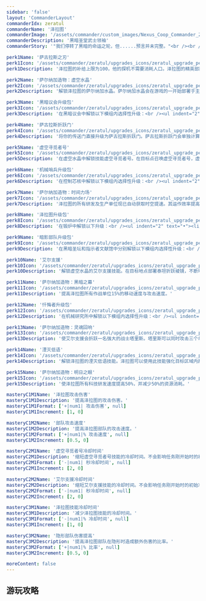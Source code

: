 ```yaml
---
sidebar: 'false'
layout: 'CommanderLayout'
commanderIdx: zeratul
commanderName: '泽拉图'
commanderImage: '/assets/commander/custom_images/Nexus_Coop_Commander_Zeratul_CustomImage.png'
commanderDescription: '黑暗圣堂武士领袖'
commanderStory: '"我们停转了黑暗的命运之轮，但......预言并未完整。"<br /><br />泽拉图，黑暗教长。在达拉姆的大主教阿塔尼斯第一次率兵出征艾尔时，为了挽救这位被黑暗之神腐化心智的年轻领袖，泽拉图毅然决然以生命为代价切断了阿塔尼斯与卡拉相连的神经束，从而改变了星灵被奴役控制的黑暗未来。<br />在泽拉图的灵魂彻底沉入遗世之海前，一位古老的萨尔纳加利用生命精华将他的意识唤醒，并告知了他宇宙间的联系已然薄弱、时空的秩序经由乌尔纳扭曲的虚空被打破。现在，泽拉图以一名信使的身份回归了这片星区，向无数生灵昭告着迫近的黑暗。<br /><br />特色：<br /><br />> 使用泽拉图亲自参与战斗<br />> 指挥一支精锐的黑暗圣堂武士部队<br />>利 用乌尔纳水晶释放强大的灵能力量'

perk1Name: '萨古拉斯之刃'
perk1Icon: '/assets/commander/zeratul/upgrades_icons/zeratul_upgrade_perk1.png'
perk1Description: '泽拉图的补给上限为100，他的探机不需要消耗人口。泽拉图的精英部队拥有更高的伤害、更高的生命值，但受到严格的数量限制。其每个单位都有多种科技线的选择使你可以从不同的角度强化他的部队。'

perk2Name: '萨尔纳加造物：虚空水晶'
perk2Icon: '/assets/commander/zeratul/upgrades_icons/zeratul_upgrade_perk2.png'
perk2Description: '解锁泽拉图的萨尔纳加水晶。萨尔纳加水晶会在游戏的一开始部署于主基地的上空。你可以利用水晶释放泽拉图的多种毁灭性技能。'

perk3Name: '黑暗议会升级包'
perk3Icon: '/assets/commander/zeratul/upgrades_icons/zeratul_upgrade_perk3.png'
perk3Description: '在黑暗议会中解锁以下模组内选择性升级：<br /><ul indent="2" text="•"><li/>救赎者高级战争模组：<br />1.减少技能灵能护盾的冷却时间。<br />2.移除救赎者冲锋技能的冷却时间，并使其可以快速突进。<br />3.使救赎者可以更频繁地击晕周围的单位。<li/>低语者高级战争模组：<br />1.提高低语者的攻击速度。<br />2.使低语者可以额外攻击一个单位。<br />3.提高低语者的射程及伤害。'

perk4Name: '萨古拉斯折跃门'
perk4Icon: '/assets/commander/zeratul/upgrades_icons/zeratul_upgrade_perk4.png'
perk4Description: '将你的传送门直接升级为萨古拉斯折跃门。萨古拉斯折跃门会单独计算每种单位的冷却时间，并且会在游戏开始时便部署在你的基地附近。'

perk5Name: '虚空寻觅者号'
perk5Icon: '/assets/commander/zeratul/upgrades_icons/zeratul_upgrade_perk5.png'
perk5Description: '在虚空水晶中解锁技能虚空寻觅者号。在目标点召唤虚空寻觅者号，虚空寻觅者号可以使用虚空球和相位穿梭。虚空寻觅者号持续存在60秒。'

perk6Name: '机械哨兵升级包'
perk6Icon: '/assets/commander/zeratul/upgrades_icons/zeratul_upgrade_perk6.png'
perk6Description: '在控制芯核中解锁以下模组内选择性升级：<br /><ul indent="2" text="•"><li/>机械哨兵高级战争模组：<br />1.减少能量潮涌的冷却时间。<br />2.使能量潮涌现在治疗更多的生命值。<br />3.提高能量潮涌的护盾回复数值。'

perk7Name: '萨尔纳加造物：时间力场'
perk7Icon: '/assets/commander/zeratul/upgrades_icons/zeratul_upgrade_perk7.png'
perk7Description: '泽拉图的所有研发及生产单位现已自动获取时空提速。其运作效率提高22.5%。'

perk8Name: '泽拉图升级包'
perk8Icon: '/assets/commander/zeratul/upgrades_icons/zeratul_upgrade_perk8.png'
perk8Description: '在锻炉中解锁以下升级：<br /><ul indent="2" text="•"><li/>使泽拉图对英雄单位额外造成伤害并使攻击可以击晕敌方单位。<li/>使泽拉图的暗影之刃可以储存三次。'

perk9Name: '暗影部队升级包'
perk9Icon: '/assets/commander/zeratul/upgrades_icons/zeratul_upgrade_perk9.png'
perk9Description: '在黑暗圣坛和指示者文献馆中分别解锁以下模组内选择性升级：<br /><ul indent="2" text="•"><li/>黑暗教徒高级战争模组：<br />1.禁用暗影斩，但释放暗影之怒的每一次攻击都将触发一次暗影斩。<br />2.使暗影斩可以造成更多的伤害。<br />3.移除暗影斩的冷却时间，使其可以消耗生命值与护盾值释放。<li/>指示者高级战争模组：<br />1.提高幽能碎裂对重甲单位造成的伤害以及眩晕时间。<br />2.减少幽能碎裂的能量消耗并移除冷却时间。<br />3.提高幽能碎裂的作用范围。'

perk10Name: '艾尔支援'
perk10Icon: '/assets/commander/zeratul/upgrades_icons/zeratul_upgrade_perk10.png'
perk10Description: '解锁虚空水晶的艾尔支援技能。在目标地点部署泰坦折跃棱镜，不断地召集艾尔的援军。棱镜还可以释放时间力场减缓周围单位的移动和攻击速度。泰坦折跃棱镜持续存在60秒，艾尔援军存在30秒。'

perk11Name: '萨尔纳加造物：黑暗之幕'
perk11Icon: '/assets/commander/zeratul/upgrades_icons/zeratul_upgrade_perk11.png'
perk11Description: '提高泽拉图所有作战单位15%的移动速度与攻击速度。'

perk12Name: '忏悔者升级包'
perk12Icon: '/assets/commander/zeratul/upgrades_icons/zeratul_upgrade_perk12.png'
perk12Description: '在机械研究所中解锁以下模组内选择性升级：<br /><ul indent="2" text="•"><li/>忏悔者高级战争模组：<br />1.大量减少屏障裂解消耗的护盾值，但是降低攻击速度加成。<br />2.屏障裂解消耗更多的生命值与护盾值，但是大幅度提高忏悔者攻击能力。<br />3.略微减少屏障裂解的护盾消耗并提高其持续时间。'

perk13Name: '萨尔纳加造物：灵魂回响'
perk13Icon: '/assets/commander/zeratul/upgrades_icons/zeratul_upgrade_perk13.png'
perk13Description: '使艾尔支援会折跃一名强大的战士塔里斯。塔里斯可以同时攻击三个单位，并造成大量范围伤害。同时使泰坦折跃棱镜获得部署攻击信标的技能，攻击信标部署后会激励所有艾尔援军向目标点进攻。'

perk14Name: '湮灭低语'
perk14Icon: '/assets/commander/zeratul/upgrades_icons/zeratul_upgrade_perk14.png'
perk14Description: '解锁泽拉图的湮灭低语技能。泽拉图可以使用此技能强化目标区域内敌方单位的攻击能力，并强迫目标区域内的敌方单位自相残杀同时对他们不断造成伤害。'

perk15Name: '萨尔纳加造物：明日之眼'
perk15Icon: '/assets/commander/zeratul/upgrades_icons/zeratul_upgrade_perk15.png'
perk15Description: '使泽拉图所有科技研发速度提高50%，并减少50%的资源消耗。'

masteryC1M1Name: '泽拉图攻击伤害'
masteryC1M1Description: '提高泽拉图的攻击伤害。'
masteryC1M1Format: ['+|num1| 攻击伤害', null]
masteryC1M1Increment: [1, 0]

masteryC1M2Name: '部队攻击速度'
masteryC1M2Description: '提高泽拉图部队的攻击速度。'
masteryC1M2Format: ['+|num1|% 攻击速度', null]
masteryC1M2Increment: [0.5, 0]

masteryC2M1Name: '虚空寻觅者号冷却时间' 
masteryC2M1Description: '缩短虚空寻觅者号技能的冷却时间。不会影响任务刚开始时的初始冷却时间。'
masteryC2M1Format: ['-|num1| 秒冷却时间', null]
masteryC2M1Increment: [2, 0]

masteryC2M2Name: '艾尔支援冷却时间' 
masteryC2M2Description: '缩短艾尔支援技能的冷却时间。不会影响任务刚开始时的初始冷却时间。'
masteryC2M2Format: ['-|num1| 秒冷却时间', null]
masteryC2M2Increment: [2, 0]

masteryC3M1Name: '泽拉图技能冷却时间'
masteryC3M1Description: '减少泽拉图技能的冷却时间。'
masteryC3M1Format: ['-|num1|% 冷却时间', null]
masteryC3M1Increment: [1, 0]

masteryC3M2Name: '隐形部队伤害提高'
masteryC3M2Description: '提高泽拉图部队在隐形时造成额外伤害的比率。'
masteryC3M2Format: ['+|num1|% 比率', null]
masteryC3M2Increment: [0.5, 0]

moreContent: false
---
```



## 游玩攻略